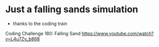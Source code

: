 
# Just a falling sands simulation

- thanks to the coding train

Coding Challenge 180: Falling Sand
https://www.youtube.com/watch?v=L4u7Zy_b868

